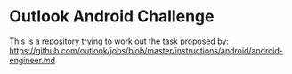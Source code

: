 # Outlook Android Challenge
This is a repository trying to work out the task proposed by: https://github.com/outlook/jobs/blob/master/instructions/android/android-engineer.md
